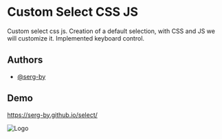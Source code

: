 # Custom Select CSS JS

Custom select css js. 
Creation of a default selection, with CSS and JS we will customize it. Implemented keyboard control.


## Authors

- [@serg-by](https://github.com/serg-by)


## Demo

https://serg-by.github.io/select/

![Logo](https://i.postimg.cc/PxJjr1X7/2021-10-30-193824.png)
